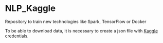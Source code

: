 # NLP_Kaggle
Repository to train new technologies like Spark, TensorFlow or Docker

To be able to download data, it is necessary to create a json file with 
[Kaggle credentials](https://www.kaggle.com/docs/api).